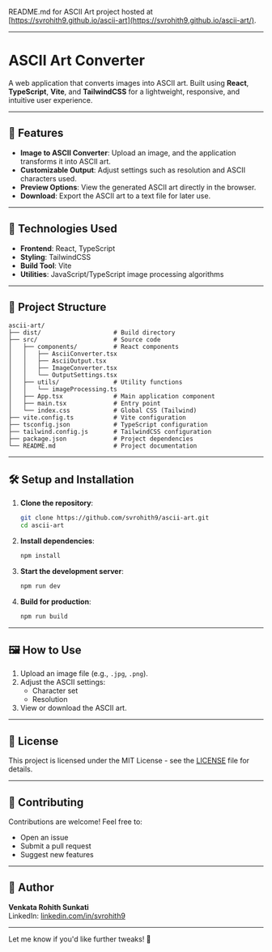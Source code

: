 README.md for ASCII Art project hosted at [https://svrohith9.github.io/ascii-art](https://svrohith9.github.io/ascii-art/).

---

# ASCII Art Converter

A web application that converts images into ASCII art. Built using **React**, **TypeScript**, **Vite**, and **TailwindCSS** for a lightweight, responsive, and intuitive user experience.

---

## 🎨 Features

- **Image to ASCII Converter**: Upload an image, and the application transforms it into ASCII art.
- **Customizable Output**: Adjust settings such as resolution and ASCII characters used.
- **Preview Options**: View the generated ASCII art directly in the browser.
- **Download**: Export the ASCII art to a text file for later use.

---

## 🚀 Technologies Used

- **Frontend**: React, TypeScript
- **Styling**: TailwindCSS
- **Build Tool**: Vite
- **Utilities**: JavaScript/TypeScript image processing algorithms

---

## 📂 Project Structure

```plaintext
ascii-art/
├── dist/                    # Build directory
├── src/                     # Source code
│   ├── components/          # React components
│   │   ├── AsciiConverter.tsx
│   │   ├── AsciiOutput.tsx
│   │   ├── ImageConverter.tsx
│   │   └── OutputSettings.tsx
│   ├── utils/               # Utility functions
│   │   └── imageProcessing.ts
│   ├── App.tsx              # Main application component
│   ├── main.tsx             # Entry point
│   └── index.css            # Global CSS (Tailwind)
├── vite.config.ts           # Vite configuration
├── tsconfig.json            # TypeScript configuration
├── tailwind.config.js       # TailwindCSS configuration
├── package.json             # Project dependencies
└── README.md                # Project documentation
```

---

## 🛠️ Setup and Installation

1. **Clone the repository**:
   ```bash
   git clone https://github.com/svrohith9/ascii-art.git
   cd ascii-art
   ```

2. **Install dependencies**:
   ```bash
   npm install
   ```

3. **Start the development server**:
   ```bash
   npm run dev
   ```

4. **Build for production**:
   ```bash
   npm run build
   ```

---

## 🖼️ How to Use

1. Upload an image file (e.g., `.jpg`, `.png`).
2. Adjust the ASCII settings:
   - Character set
   - Resolution
3. View or download the ASCII art.

---

## 📝 License

This project is licensed under the MIT License - see the [LICENSE](LICENSE) file for details.

---

## 🤝 Contributing

Contributions are welcome! Feel free to:
- Open an issue
- Submit a pull request
- Suggest new features

---

## 👤 Author

**Venkata Rohith Sunkati**  
LinkedIn: [linkedin.com/in/svrohith9](https://www.linkedin.com/in/svrohith9)

---

Let me know if you'd like further tweaks! 🚀
